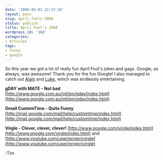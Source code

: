 ```yaml
---
date: '2008-04-01 22:33:36'
layout: post
slug: april-fools-2008
status: publish
title: April Fool's 2008
wordpress_id: '168'
categories:
- Articles
tags:
- Funny
- google
---
```


So this year we got a lot of really fun April Fool's jokes and gags. Google, as always, was awesome! Thank you for the fun Google! I also managed to catch out [Alain](http://twitter.com/alainkermis) and [Luke](http://twitter.com/lukemarchant), which was endlessly entertaining.

**gDAY with MATE - Not bad**
[http://www.google.com.au/intl/en/gday/index.html](http://www.google.com.au/intl/en/gday/index.html)

**Gmail CustomTime - Quite Funny**
[http://mail.google.com/mail/help/customtime/index.html](http://mail.google.com/mail/help/customtime/index.html)

**Virgle - Clever, clever, clever!**
[http://www.google.com/virgle/index.html](http://www.google.com/virgle/index.html) and [http://www.youtube.com/user/projectvirgle](http://www.youtube.com/user/projectvirgle)

-Tim
